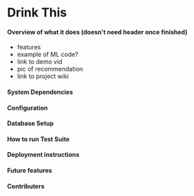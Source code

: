 # Drink This

<!-- logo here -->
<!-- badges here -->
<!-- badges for last commit, commit activity, state of the build, dependencies up to date -->
#### Overview of what it does (doesn't need header once finished)
<!-- features, example of the ML code, link to demo vid, link to wiki homepage -->
- features
- example of ML code?
- link to demo vid
- pic of recommendation
- link to project wiki

#### System Dependencies
<!-- list of packages/gems etc that are used, link to wiki for this? -->

#### Configuration
<!-- cli to get project running, potentially file descriptions, maybe just link to wiki -->

#### Database Setup
<!-- also explain dataset? -->

#### How to run Test Suite
<!-- link to wiki -->

#### Deployment instructions
<!-- touch on the sadness that is ruby+python -->

#### Future features

#### Contributers
<!-- each of us with links to github and linked in profiles -->

